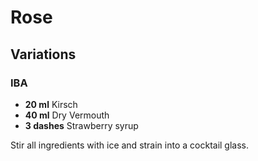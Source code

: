 # Rose

## Variations

### IBA

* **20 ml** Kirsch
* **40 ml** Dry Vermouth
* **3 dashes** Strawberry syrup

Stir all ingredients with ice and strain into a cocktail glass.
